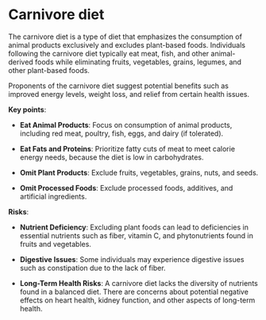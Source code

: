 <!--
source: gpt-3 + jph editing
tags: diets
-->

# Carnivore diet

The carnivore diet is a type of diet that emphasizes the consumption of animal products exclusively and excludes plant-based foods. Individuals following the carnivore diet typically eat meat, fish, and other animal-derived foods while eliminating fruits, vegetables, grains, legumes, and other plant-based foods.

Proponents of the carnivore diet suggest potential benefits such as improved energy levels, weight loss, and relief from certain health issues.

**Key points**:

* **Eat Animal Products**: Focus on consumption of animal products, including red meat, poultry, fish, eggs, and dairy (if tolerated).

* **Eat Fats and Proteins**: Prioritize fatty cuts of meat to meet calorie energy needs, because the diet is low in carbohydrates.

* **Omit Plant Products**: Exclude fruits, vegetables, grains, nuts, and seeds.

* **Omit Processed Foods**: Exclude processed foods, additives, and artificial ingredients.

**Risks**:

* **Nutrient Deficiency**: Excluding plant foods can lead to deficiencies in essential nutrients such as fiber, vitamin C, and phytonutrients found in fruits and vegetables.

* **Digestive Issues**: Some individuals may experience digestive issues such as constipation due to the lack of fiber.

* **Long-Term Health Risks**: A carnivore diet lacks the diversity of nutrients found in a balanced diet. There are concerns about potential negative effects on heart health, kidney function, and other aspects of long-term health.

